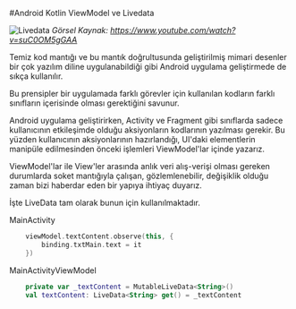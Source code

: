 #Android Kotlin ViewModel ve Livedata

![Livedata](https://yuklio.com/f/n1sdc-livedata.png)
_Görsel Kaynak: https://www.youtube.com/watch?v=suC0OM5gGAA_  


Temiz kod mantığı ve bu mantık doğrultusunda geliştirilmiş mimari desenler bir çok yazılım diline
uygulanabildiği gibi Android uygulama geliştirmede de sıkça kullanılır.

Bu prensipler bir uygulamada farklı görevler için kullanılan kodların farklı sınıfların içerisinde 
olması gerektiğini savunur.

Android uygulama geliştirirken, Activity ve Fragment gibi sınıflarda sadece kullanıcının etkileşimde
olduğu aksiyonların kodlarının yazılması gerekir. Bu yüzden kullanıcının aksiyonlarının hazırlandığı,
UI'daki elementlerin manipüle edilmesinden önceki işlemleri ViewModel'lar içinde yazarız.

ViewModel'lar ile View'ler arasında anlık veri alış-verişi olması gereken durumlarda soket mantığıyla
çalışan, gözlemlenebilir, değişiklik olduğu zaman bizi haberdar eden bir yapıya ihtiyaç duyarız.

İşte LiveData tam olarak bunun için kullanılmaktadır.


MainActivity
```kotlin
    viewModel.textContent.observe(this, {
        binding.txtMain.text = it
    })
```

MainActivityViewModel
```kotlin
    private var _textContent = MutableLiveData<String>()
    val textContent: LiveData<String> get() = _textContent
```